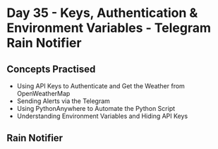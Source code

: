 # Day 35 - Keys, Authentication & Environment Variables - Telegram Rain Notifier
## Concepts Practised
- Using API Keys to Authenticate and Get the Weather from OpenWeatherMap
- Sending Alerts via the Telegram
- Using PythonAnywhere to Automate the Python Script
- Understanding Environment Variables and Hiding API Keys
## Rain Notifier
